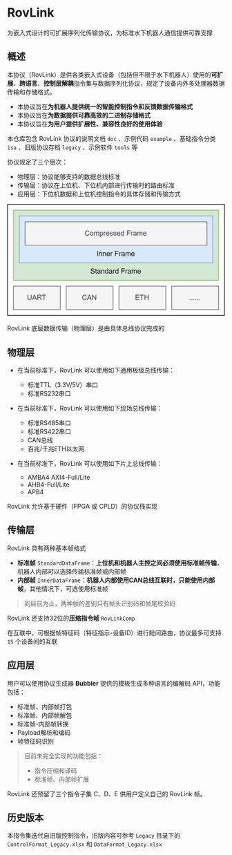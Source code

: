 # RovLink

为嵌入式设计的可扩展序列化传输协议，为标准水下机器人通信提供可靠支撑

## 概述

本协议（RovLink）是供各类嵌入式设备（包括但不限于水下机器人）使用的**可扩展**、**跨语言**、**控制层解耦**指令集与数据序列化协议，规定了设备内外多处理器数据传输和存储格式。

* 本协议旨在**为机器人提供统一的智能控制指令和反馈数据传输格式**
* 本协议旨在**为数据提供可靠高效的二进制存储格式**
* 本协议旨在**为用户提供扩展性、兼容性良好的使用体验**

本仓库包含 RovLink 协议的说明文档 `doc` 、示例代码 `example` 、基础指令分类 `isa` 、旧版协议存档 `legacy` 、示例软件 `tools` 等

协议规定了三个层次：

* 物理层：协议能够支持的数据总线标准
* 传输层：协议在上位机、下位机内部进行传输时的路由标准
* 应用层：下位机数据和上位机控制指令的具体存储和传输方式

![layer](./doc/pic/layer.png)

RovLink 底层数据传输（物理层）是由具体总线协议完成的

## 物理层

* 在当前标准下，RovLink 可以使用如下通用板级总线传输：

    * 标准TTL（3.3V/5V）串口
    * 标准RS232串口

* 在当前标准下，RovLink 可以使用如下现场总线传输：

    * 标准RS485串口
    * 标准RS422串口
    * CAN总线
    * 百兆/千兆ETH以太网

* 在当前标准下，RovLink 可以使用如下片上总线传输：

    * AMBA4 AXI4-Full/Lite
    * AHB4-Full/Lite
    * APB4


RovLink 允许基于硬件（FPGA 或 CPLD）的协议栈实现

## 传输层

RovLink 具有两种基本帧格式

* **标准帧** `StandardDataFrame`：**上位机和机器人主控之间必须使用标准帧传输**，机器人内部可以选择传输标准帧或内部帧
* **内部帧** `InnerDataFrame`：**机器人内部使用CAN总线互联时，只能使用内部帧**，其他情况下，可选使用标准帧

> 到目前为止，两种帧的差别只有帧头识别码和帧尾校验码

RovLink 还支持32位的**压缩指令帧** `RovLinkComp`

在互联中，可根据帧特征码（特征指示-设备ID）进行舱间路由，协议最多可支持 `15` 个设备间的互联

## 应用层

用户可以使用协议生成器 **Bubbler** 提供的模板生成多种语言的编解码 API，功能包括：

* 标准帧、内部帧打包
* 标准帧、内部帧解包
* 标准帧-内部帧转换
* Payload解析和编码
* 帧特征码识别

> 目前未完全实现的功能包括：
>
> * 指令压缩和译码
> * 标准帧、内部帧扩展

RovLink 还预留了三个指令子集 C、D、E 供用户定义自己的 RovLink 帧。

## 历史版本

本指令集迭代自旧版控制指令，旧版内容可参考 `Legacy` 目录下的 `ControlFormat_Legacy.xlsx` 和 `DataFormat_Legacy.xlsx`